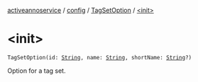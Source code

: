 [activeannoservice](../../index.md) / [config](../index.md) / [TagSetOption](index.md) / [&lt;init&gt;](./-init-.md)

# &lt;init&gt;

`TagSetOption(id: `[`String`](https://kotlinlang.org/api/latest/jvm/stdlib/kotlin/-string/index.html)`, name: `[`String`](https://kotlinlang.org/api/latest/jvm/stdlib/kotlin/-string/index.html)`, shortName: `[`String`](https://kotlinlang.org/api/latest/jvm/stdlib/kotlin/-string/index.html)`?)`

Option for a tag set.

